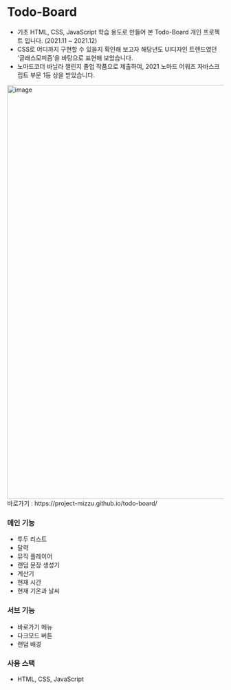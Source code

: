 # Todo-Board

- 기초 HTML, CSS, JavaScript 학습 용도로 만들어 본 Todo-Board 개인 프로젝트 입니다. (2021.11 ~ 2021.12)
- CSS로 어디까지 구현할 수 있을지 확인해 보고자 해당년도 UI디자인 트렌드였던 '글래스모피즘'을 바탕으로 표현해 보았습니다.
- 노마드코더 바닐라 챌린지 졸업 작품으로 제출하여, 2021 노마드 어워즈 자바스크립트 부문 1등 상을 받았습니다.

<img width="960" alt="image" src="https://user-images.githubusercontent.com/95073450/216905708-8460b7d8-b2dc-4f01-b120-4dc4e9c74687.png">
바로가기 : https://project-mizzu.github.io/todo-board/

### 메인 기능

- 투두 리스트
- 달력
- 뮤직 플레이어
- 랜덤 문장 생성기
- 계산기
- 현재 시간
- 현재 기온과 날씨

### 서브 기능

- 바로가기 메뉴
- 다크모드 버튼
- 랜덤 배경

### 사용 스택

- HTML, CSS, JavaScript
